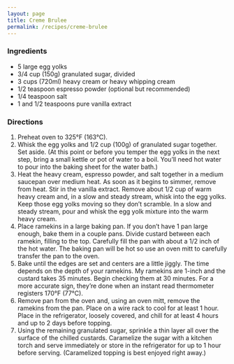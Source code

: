 ```yaml
---
layout: page
title: Creme Brulee
permalink: /recipes/creme-brulee
---
```


### Ingredients

* 5 large egg yolks
* 3/4 cup (150g) granulated sugar, divided
* 3 cups (720ml) heavy cream or heavy whipping cream
* 1/2 teaspoon espresso powder (optional but recommended)
* 1/4 teaspoon salt
* 1 and 1/2 teaspoons pure vanilla extract

### Directions

1. Preheat oven to 325°F (163°C).
1. Whisk the egg yolks and 1/2 cup (100g) of granulated sugar together. Set aside. (At this point or before you temper the egg yolks in the next step, bring a small kettle or pot of water to a boil. You’ll need hot water to pour into the baking sheet for the water bath.)
1. Heat the heavy cream, espresso powder, and salt together in a medium saucepan over medium heat. As soon as it begins to simmer, remove from heat. Stir in the vanilla extract. Remove about 1/2 cup of warm heavy cream and, in a slow and steady stream, whisk into the egg yolks. Keep those egg yolks moving so they don’t scramble. In a slow and steady stream, pour and whisk the egg yolk mixture into the warm heavy cream.
1. Place ramekins in a large baking pan. If you don’t have 1 pan large enough, bake them in a couple pans. Divide custard between each ramekin, filling to the top. Carefully fill the pan with about a 1/2 inch of the hot water. The baking pan will be hot so use an oven mitt to carefully transfer the pan to the oven.
1. Bake until the edges are set and centers are a little jiggly. The time depends on the depth of your ramekins. My ramekins are 1-inch and the custard takes 35 minutes. Begin checking them at 30 minutes. For a more accurate sign, they’re done when an instant read thermometer registers 170°F (77°C).
1. Remove pan from the oven and, using an oven mitt, remove the ramekins from the pan. Place on a wire rack to cool for at least 1 hour. Place in the refrigerator, loosely covered, and chill for at least 4 hours and up to 2 days before topping.
1. Using the remaining granulated sugar, sprinkle a thin layer all over the surface of the chilled custards. Caramelize the sugar with a kitchen torch and serve immediately or store in the refrigerator for up to 1 hour before serving. (Caramelized topping is best enjoyed right away.)
